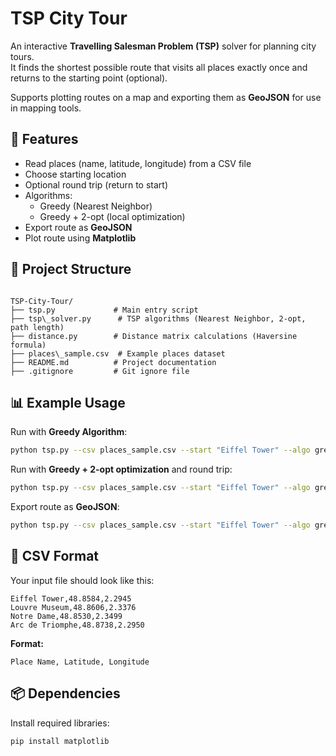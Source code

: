 # TSP City Tour

An interactive **Travelling Salesman Problem (TSP)** solver for planning city tours.  
It finds the shortest possible route that visits all places exactly once and returns to the starting point (optional).  

Supports plotting routes on a map and exporting them as **GeoJSON** for use in mapping tools.  

## 🚀 Features
- Read places (name, latitude, longitude) from a CSV file  
- Choose starting location  
- Optional round trip (return to start)  
- Algorithms:
  - Greedy (Nearest Neighbor)  
  - Greedy + 2-opt (local optimization)  
- Export route as **GeoJSON**  
- Plot route using **Matplotlib**  

## 📂 Project Structure
```

TSP-City-Tour/
├── tsp.py             # Main entry script
├── tsp\_solver.py      # TSP algorithms (Nearest Neighbor, 2-opt, path length)
├── distance.py        # Distance matrix calculations (Haversine formula)
├── places\_sample.csv  # Example places dataset
├── README.md          # Project documentation
├── .gitignore         # Git ignore file

````

## 📊 Example Usage

Run with **Greedy Algorithm**:
```bash
python tsp.py --csv places_sample.csv --start "Eiffel Tower" --algo greedy --plot
````

Run with **Greedy + 2-opt optimization** and round trip:

```bash
python tsp.py --csv places_sample.csv --start "Eiffel Tower" --algo greedy-2opt --roundtrip --plot
```

Export route as **GeoJSON**:

```bash
python tsp.py --csv places_sample.csv --start "Eiffel Tower" --algo greedy-2opt --geojson route.geojson
```

## 📝 CSV Format

Your input file should look like this:

```csv
Eiffel Tower,48.8584,2.2945
Louvre Museum,48.8606,2.3376
Notre Dame,48.8530,2.3499
Arc de Triomphe,48.8738,2.2950
```

**Format:**

```
Place Name, Latitude, Longitude
```

## 📦 Dependencies

Install required libraries:

```bash
pip install matplotlib
```
